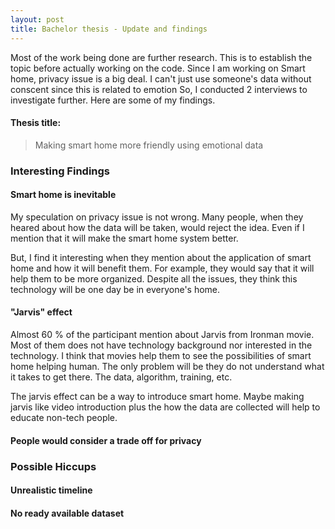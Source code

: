 ```yaml
---
layout: post
title: Bachelor thesis - Update and findings
---
```


Most of the work being done are further research. This is to establish the topic before actually working on the code. Since I am working on Smart home, privacy issue is a big deal. I can't just use someone's data without conscent since this is related to emotion So, I conducted 2 interviews to investigate further. Here are some of my findings.

#### Thesis title:
> Making smart home more friendly using emotional data

### Interesting Findings

#### Smart home is inevitable

My speculation on privacy issue is not wrong. Many people, when they heared about how the data will be taken, would reject the idea. Even if I mention that it will make the smart home system better.

But, I find it interesting when they mention about the application of smart home and how it will benefit them. For example, they would say that it will help them to be more organized. Despite all the issues, they think this technology will be one day be in everyone's home.

#### "Jarvis" effect

Almost 60 % of the participant mention about Jarvis from Ironman movie. Most of them does not have technology background nor interested in the technology. I think that movies help them to see the possibilities of smart home helping human. The only problem will be they do not understand what it takes to get there. The data, algorithm, training, etc.

The jarvis effect can be a way to introduce smart home. Maybe making jarvis like video introduction plus the how the data are collected will help to educate non-tech people.

#### People would consider a trade off for privacy


### Possible Hiccups

#### Unrealistic timeline

#### No ready available dataset
